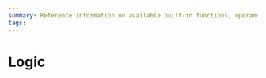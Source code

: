 ```yaml
---
summary: Reference information on available built-in functions, operands and operators, and logic elements and tools available for web applications and mobile apps.
tags: 
---
```


# Logic
